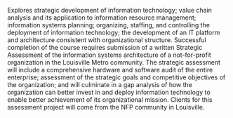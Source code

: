 Explores strategic development of information technology; value chain analysis and its application to information resource management; information systems planning; organizing, staffing, and controlling the deployment of information technology; the development of an IT platform and architecture consistent with organizational structure. Successful completion of the course requires submission of a written Strategic Assessment of the information systems architecture of a not-for-profit organization in the Louisville Metro community. The strategic assessment will include a comprehensive hardware and software audit of the entire enterprise; assessment of the strategic goals and competitive objectives of the organization; and will culminate in a gap analysis of how the organization can better invest in and deploy information technology to enable better achievement of its organizational mission. Clients for this assessment project will come from the NFP community in Louisville.